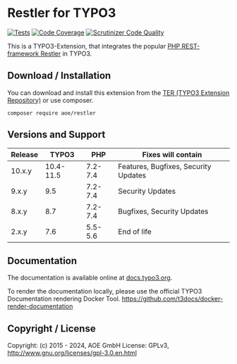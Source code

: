 # Restler for TYPO3

[![Tests](https://github.com/AOEpeople/TYPO3_Restler/actions/workflows/tests.yml/badge.svg?branch=main)](https://github.com/AOEpeople/TYPO3_Restler/actions)
[![Code Coverage](https://scrutinizer-ci.com/g/AOEpeople/TYPO3_Restler/badges/coverage.png?b=main)](https://scrutinizer-ci.com/g/AOEpeople/TYPO3_Restler/?branch=main)
[![Scrutinizer Code Quality](https://scrutinizer-ci.com/g/AOEpeople/TYPO3_Restler/badges/quality-score.png?b=main)](https://scrutinizer-ci.com/g/AOEpeople/TYPO3_Restler/?branch=main)

This is a TYPO3-Extension, that integrates the popular [PHP REST-framework Restler](https://github.com/Luracast/Restler) in TYPO3.

## Download / Installation

You can download and install this extension from the [TER (TYPO3 Extension Repository)][1] or use composer.

```shell script
composer require aoe/restler
```

## Versions and Support

| Release  | TYPO3 | PHP   | Fixes will contain
|---|---|---|---|
| 10.x.y | 10.4-11.5 | 7.2-7.4 | Features, Bugfixes, Security Updates
| 9.x.y  | 9.5       | 7.2-7.4 | Security Updates
| 8.x.y  | 8.7       | 7.2-7.4 | Bugfixes, Security Updates
| 2.x.y  | 7.6       | 5.5-5.6 | End of life

## Documentation

The documentation is available online at [docs.typo3.org][2].

To render the documentation locally, please use the official TYPO3 Documentation rendering Docker Tool.
<https://github.com/t3docs/docker-render-documentation>

## Copyright / License

Copyright: (c) 2015 - 2024, AOE GmbH
License: GPLv3, <http://www.gnu.org/licenses/gpl-3.0.en.html>  

[1]: https://extensions.typo3.org/extension/restler
[2]: https://docs.typo3.org/typo3cms/extensions/restler/stable/

